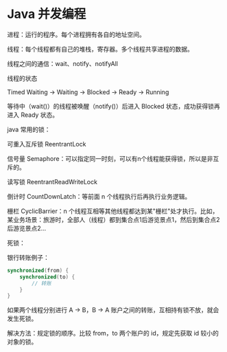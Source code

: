 # Java 并发编程



进程：运行的程序。每个进程拥有各自的地址空间。

线程：每个线程都有自己的堆栈，寄存器。多个线程共享进程的数据。



线程之间的通信：wait、notify、notifyAll

线程的状态

Timed Waiting -> Waiting -> Blocked -> Ready -> Running

等待中（wait()）的线程被唤醒（notify()）后进入 Blocked 状态，成功获得锁再进入 Ready 状态。



java 常用的锁：

可重入互斥锁 ReentrantLock

信号量 Semaphore：可以指定同一时刻，可以有n个线程能获得锁，所以是非互斥的。

读写锁 ReentrantReadWriteLock

倒计时 CountDownLatch：等前面 n 个线程执行后再执行业务逻辑。

栅栏 CyclicBarrier：n 个线程互相等其他线程都达到某"栅栏"处才执行。比如，某业务场景：旅游时，全部人（线程）都到集合点1后游览景点1，然后到集合点2后游览景点2...



死锁：

银行转账例子：

```java
synchronized(from) {
	synchronized(to) {
		// 转账
	}
}
```

如果两个线程分别进行 A -> B，B -> A 账户之间的转账，互相持有锁不放，就会发生死锁。

解决方法：规定锁的顺序。比较 from，to 两个账户的 id，规定先获取 id 较小的对象的锁。